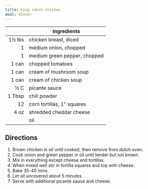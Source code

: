 ```yaml
---
title: King ranch chicken
meal: dinner
---
```


|| Ingredients |
|-:|-|
1½ lbs | chicken breast, diced
1      | medium onion, chopped
1      | medium green pepper, chopped
1 can  | chopped tomatoes
1 can  | cream of mushroom soup
1 can  | cream of chicken soup
½ C    | picante sauce
1 Tbsp | chili powder
12     | corn tortillas, 1" squares
4 oz   | shredded cheddar cheese
&nbsp; | oil

## Directions

1. Brown chicken in oil until cooked, then remove from dutch oven.
2. Cook onion and green pepper in oil until tender but not brown.
3. Mix in everything except cheese and tortillas.
4. When mixed well stir in tortilla squares and top with cheese.
5. Bake 35-40 mins.
6. Let sit uncovered about 5 minutes.
7. Serve with additional picante sauce and cheese.
